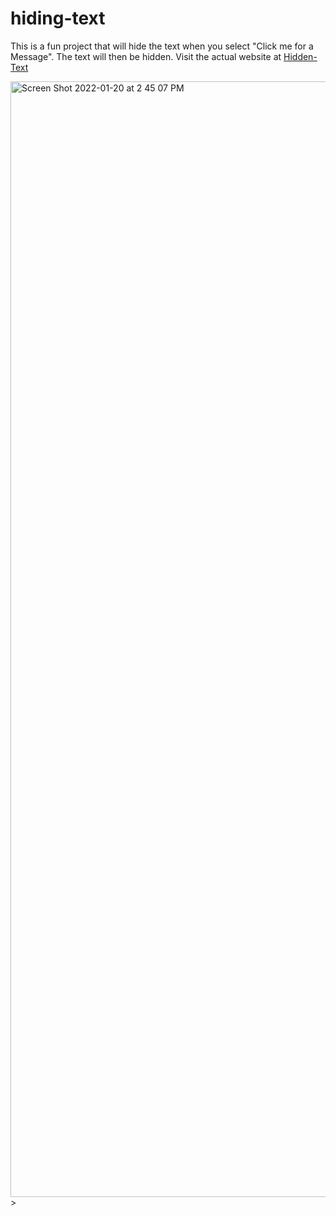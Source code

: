 # hiding-text
This is a fun project that will hide the text when you select "Click me for a Message". The text will then be hidden.
Visit the actual website at [Hidden-Text](https://lm32.github.io/hidden-text)

<img width="1785" alt="Screen Shot 2022-01-20 at 2 45 07 PM" src="https://user-images.githubusercontent.com/15805086/150427703-a5e40c5e-e54a-4581-82a6-63bff1fc58a9.png">
>
